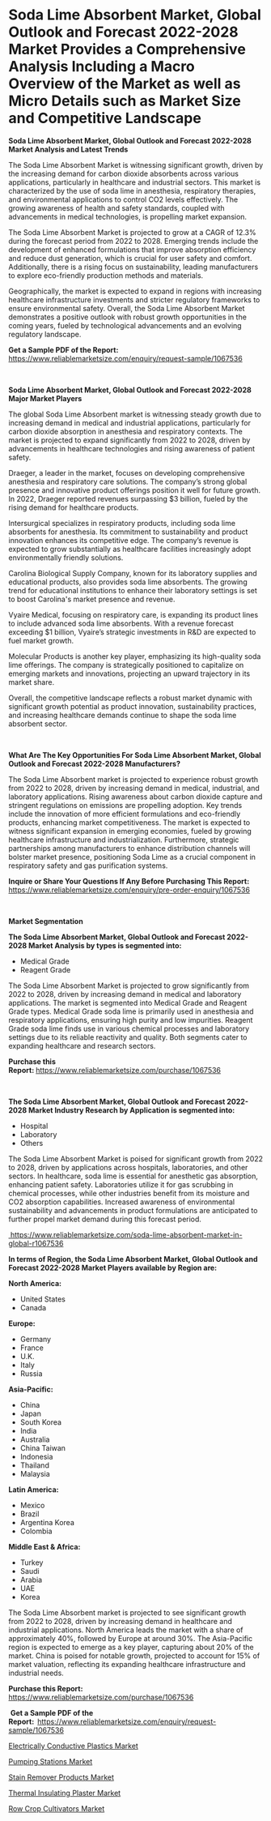 <p><h1>Soda Lime Absorbent Market, Global Outlook and Forecast 2022-2028 Market Provides a Comprehensive Analysis Including a Macro Overview of the Market as well as Micro Details such as Market Size and Competitive Landscape</h1></p><p><strong>Soda Lime Absorbent Market, Global Outlook and Forecast 2022-2028 Market Analysis and Latest Trends</strong></p>
<p><p>The Soda Lime Absorbent Market is witnessing significant growth, driven by the increasing demand for carbon dioxide absorbents across various applications, particularly in healthcare and industrial sectors. This market is characterized by the use of soda lime in anesthesia, respiratory therapies, and environmental applications to control CO2 levels effectively. The growing awareness of health and safety standards, coupled with advancements in medical technologies, is propelling market expansion.</p><p>The Soda Lime Absorbent Market is projected to grow at a CAGR of 12.3% during the forecast period from 2022 to 2028. Emerging trends include the development of enhanced formulations that improve absorption efficiency and reduce dust generation, which is crucial for user safety and comfort. Additionally, there is a rising focus on sustainability, leading manufacturers to explore eco-friendly production methods and materials.</p><p>Geographically, the market is expected to expand in regions with increasing healthcare infrastructure investments and stricter regulatory frameworks to ensure environmental safety. Overall, the Soda Lime Absorbent Market demonstrates a positive outlook with robust growth opportunities in the coming years, fueled by technological advancements and an evolving regulatory landscape.</p></p>
<p><strong>Get a Sample PDF of the Report:&nbsp;</strong> <a href="https://www.reliablemarketsize.com/enquiry/request-sample/1067536">https://www.reliablemarketsize.com/enquiry/request-sample/1067536</a></p>
<p>&nbsp;</p>
<p><strong>Soda Lime Absorbent Market, Global Outlook and Forecast 2022-2028 Major Market Players</strong></p>
<p><p>The global Soda Lime Absorbent market is witnessing steady growth due to increasing demand in medical and industrial applications, particularly for carbon dioxide absorption in anesthesia and respiratory contexts. The market is projected to expand significantly from 2022 to 2028, driven by advancements in healthcare technologies and rising awareness of patient safety.</p><p>Draeger, a leader in the market, focuses on developing comprehensive anesthesia and respiratory care solutions. The company’s strong global presence and innovative product offerings position it well for future growth. In 2022, Draeger reported revenues surpassing $3 billion, fueled by the rising demand for healthcare products.</p><p>Intersurgical specializes in respiratory products, including soda lime absorbents for anesthesia. Its commitment to sustainability and product innovation enhances its competitive edge. The company’s revenue is expected to grow substantially as healthcare facilities increasingly adopt environmentally friendly solutions.</p><p>Carolina Biological Supply Company, known for its laboratory supplies and educational products, also provides soda lime absorbents. The growing trend for educational institutions to enhance their laboratory settings is set to boost Carolina's market presence and revenue.</p><p>Vyaire Medical, focusing on respiratory care, is expanding its product lines to include advanced soda lime absorbents. With a revenue forecast exceeding $1 billion, Vyaire’s strategic investments in R&D are expected to fuel market growth.</p><p>Molecular Products is another key player, emphasizing its high-quality soda lime offerings. The company is strategically positioned to capitalize on emerging markets and innovations, projecting an upward trajectory in its market share.</p><p>Overall, the competitive landscape reflects a robust market dynamic with significant growth potential as product innovation, sustainability practices, and increasing healthcare demands continue to shape the soda lime absorbent sector.</p></p>
<p>&nbsp;</p>
<p><strong>What Are The Key Opportunities For Soda Lime Absorbent Market, Global Outlook and Forecast 2022-2028 Manufacturers?</strong></p>
<p><p>The Soda Lime Absorbent market is projected to experience robust growth from 2022 to 2028, driven by increasing demand in medical, industrial, and laboratory applications. Rising awareness about carbon dioxide capture and stringent regulations on emissions are propelling adoption. Key trends include the innovation of more efficient formulations and eco-friendly products, enhancing market competitiveness. The market is expected to witness significant expansion in emerging economies, fueled by growing healthcare infrastructure and industrialization. Furthermore, strategic partnerships among manufacturers to enhance distribution channels will bolster market presence, positioning Soda Lime as a crucial component in respiratory safety and gas purification systems.</p></p>
<p><strong>Inquire or Share Your Questions If Any Before Purchasing This Report:</strong> <a href="https://www.reliablemarketsize.com/enquiry/pre-order-enquiry/1067536">https://www.reliablemarketsize.com/enquiry/pre-order-enquiry/1067536</a></p>
<p>&nbsp;</p>
<p><strong>Market Segmentation</strong></p>
<p><strong>The Soda Lime Absorbent Market, Global Outlook and Forecast 2022-2028 Market Analysis by types is segmented into:</strong></p>
<p><ul><li>Medical Grade</li><li>Reagent Grade</li></ul></p>
<p><p>The Soda Lime Absorbent Market is projected to grow significantly from 2022 to 2028, driven by increasing demand in medical and laboratory applications. The market is segmented into Medical Grade and Reagent Grade types. Medical Grade soda lime is primarily used in anesthesia and respiratory applications, ensuring high purity and low impurities. Reagent Grade soda lime finds use in various chemical processes and laboratory settings due to its reliable reactivity and quality. Both segments cater to expanding healthcare and research sectors.</p></p>
<p><strong>Purchase this Report:&nbsp;</strong><a href="https://www.reliablemarketsize.com/purchase/1067536">https://www.reliablemarketsize.com/purchase/1067536</a></p>
<p>&nbsp;</p>
<p><strong>The Soda Lime Absorbent Market, Global Outlook and Forecast 2022-2028 Market Industry Research by Application is segmented into:</strong></p>
<p><ul><li>Hospital</li><li>Laboratory</li><li>Others</li></ul></p>
<p><p>The Soda Lime Absorbent Market is poised for significant growth from 2022 to 2028, driven by applications across hospitals, laboratories, and other sectors. In healthcare, soda lime is essential for anesthetic gas absorption, enhancing patient safety. Laboratories utilize it for gas scrubbing in chemical processes, while other industries benefit from its moisture and CO2 absorption capabilities. Increased awareness of environmental sustainability and advancements in product formulations are anticipated to further propel market demand during this forecast period.</p></p>
<p><a href="https://www.reliablemarketsize.com/soda-lime-absorbent-market-in-global-r1067536">&nbsp;https://www.reliablemarketsize.com/soda-lime-absorbent-market-in-global-r1067536</a></p>
<p><strong>In terms of Region, the Soda Lime Absorbent Market, Global Outlook and Forecast 2022-2028 Market Players available by Region are:</strong></p>
<p>
    <p> <strong> North America: </strong>
        <ul>
            <li>United States</li>
            <li>Canada</li>
        </ul>
        </p> 
    <p> <strong> Europe: </strong>
        <ul>
            <li>Germany</li>
            <li>France</li>
            <li>U.K.</li>
            <li>Italy</li>
            <li>Russia</li>
        </ul>
        </p> 
    <p> <strong> Asia-Pacific: </strong>
        <ul>
            <li>China</li>
            <li>Japan</li>
            <li>South Korea</li>
            <li>India</li>
            <li>Australia</li>
            <li>China Taiwan</li>
            <li>Indonesia</li>
            <li>Thailand</li>
            <li>Malaysia</li>
        </ul>
        </p> 
    <p> <strong> Latin America: </strong>
        <ul>
            <li>Mexico</li>
            <li>Brazil</li>
            <li>Argentina Korea</li>
            <li>Colombia</li>
        </ul>
        </p> 
    <p> <strong> Middle East & Africa: </strong>
        <ul>
            <li>Turkey</li>
            <li>Saudi</li>
            <li>Arabia</li>
            <li>UAE</li>
            <li>Korea</li>
        </ul>
    </p>
    </p>
<p><p>The Soda Lime Absorbent market is projected to see significant growth from 2022 to 2028, driven by increasing demand in healthcare and industrial applications. North America leads the market with a share of approximately 40%, followed by Europe at around 30%. The Asia-Pacific region is expected to emerge as a key player, capturing about 20% of the market. China is poised for notable growth, projected to account for 15% of market valuation, reflecting its expanding healthcare infrastructure and industrial needs.</p></p>
<p><strong>Purchase this Report: </strong><a href="https://www.reliablemarketsize.com/purchase/1067536">https://www.reliablemarketsize.com/purchase/1067536</a></p>
<p>&nbsp;<strong>Get a Sample PDF of the Report:&nbsp;&nbsp;</strong><a href="https://www.reliablemarketsize.com/enquiry/request-sample/1067536">https://www.reliablemarketsize.com/enquiry/request-sample/1067536</a></p>
<p><strong></strong></p>
<p><p><a href="https://issuu.com/reportprime-2/docs/electrically-conductive-plastics-ma_6f6cb27041e090">Electrically Conductive Plastics Market</a></p><p><a href="https://medium.com/@annahawkins697/this-pumping-stations-market-research-report-evaluates-the-key-market-trends-drivers-and-85b939aff60a">Pumping Stations Market</a></p><p><a href="https://www.linkedin.com/pulse/stain-remover-products-market-trends-strategic-insights-q91ce?trackingId=seUjsYAuSy6Oqa8VHi1%2BfA%3D%3D">Stain Remover Products Market</a></p><p><a href="https://issuu.com/reportprime-2/docs/thermal-insulating-plaster-market-s_e9141f66666911">Thermal Insulating Plaster Market</a></p><p><a href="https://medium.com/@zoe.lambert5754/the-global-row-crop-cultivators-market-is-a-dynamic-and-growing-industry-95706cd115c4?postPublishedType=initial">Row Crop Cultivators Market</a></p></p>